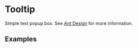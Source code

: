 # Tooltip

Simple text popup box. See [Ant Design](https://ant.design/components/tooltip/) for more information.

## Examples

<demo name="basic"></demo>
